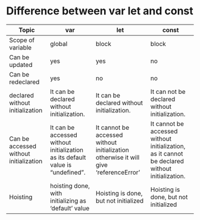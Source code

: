 # Difference between var let and const

| Topic                                  | var                                                                            | let                                                                                  | const                                                                                          |
| -------------------------------------- | ------------------------------------------------------------------------------ | ------------------------------------------------------------------------------------ | ---------------------------------------------------------------------------------------------- |
| Scope of variable                      | global                                                                         | block                                                                                | block                                                                                          |
| Can be updated                         | yes                                                                            | yes                                                                                  | no                                                                                             |
| Can be redeclared                      | yes                                                                            | no                                                                                   | no                                                                                             |
| declared without initialization        | It can be declared without initialization.                                     | It can be declared without initialization.                                           | It can not be declared without initialization.                                                 |
| Can be accessed without initialization | It can be accessed without initialization as its default value is “undefined”. | It cannot be accessed without initialization otherwise it will give ‘referenceError’ | It cannot be accessed without initialization, as it cannot be declared without initialization. |
| Hoisting                               | hoisting done, with initializing as ‘default’ value                            | Hoisting is done, but not initialized                                                | Hoisting is done, but not initialized                                                          |
